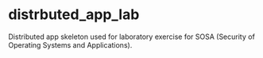 # distrbuted_app_lab
 Distributed app skeleton used for laboratory exercise for  SOSA (Security of Operating Systems and Applications).
